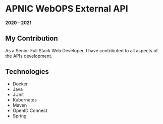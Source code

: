# APNIC WebOPS External API

**2020 - 2021**

## My Contribution

As a Senior Full Stack Web Developer, I have contributed to all aspects of the APIs development.

## Technologies

-   Docker
-   Java
-   JUnit
-   Kubernetes
-   Maven
-   OpenID Connect
-   Spring

